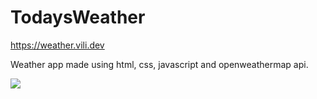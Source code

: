 # TodaysWeather
https://weather.vili.dev


Weather app made using html, css, javascript and openweathermap api.

![](https://imgur.com/OVGC4Bc.png)
